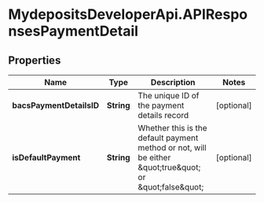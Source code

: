 # MydepositsDeveloperApi.APIResponsesPaymentDetail

## Properties

Name | Type | Description | Notes
------------ | ------------- | ------------- | -------------
**bacsPaymentDetailsID** | **String** | The unique ID of the payment details record | [optional] 
**isDefaultPayment** | **String** | Whether this is the default payment method or not, will be either \&quot;true\&quot; or \&quot;false\&quot; | [optional] 



